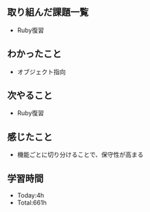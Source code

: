 ## 取り組んだ課題一覧
- Ruby復習
## わかったこと
- オブジェクト指向
## 次やること
- Ruby復習
## 感じたこと
- 機能ごとに切り分けることで、保守性が高まる
## 学習時間
- Today:4h
- Total:661h
